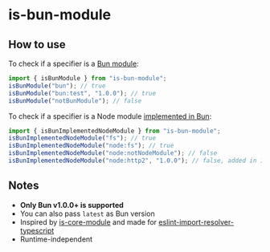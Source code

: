 # is-bun-module

## How to use

To check if a specifier is a [Bun module](https://bun.sh/docs/runtime/bun-apis):

```typescript
import { isBunModule } from "is-bun-module";
isBunModule("bun"); // true
isBunModule("bun:test", "1.0.0"); // true
isBunModule("notBunModule"); // false
```

To check if a specifier is a Node module [implemented in Bun](https://bun.sh/docs/runtime/nodejs-apis):

```typescript
import { isBunImplementedNodeModule } from "is-bun-module";
isBunImplementedNodeModule("fs"); // true
isBunImplementedNodeModule("node:fs"); // true
isBunImplementedNodeModule("node:notNodeModule"); // false
isBunImplementedNodeModule("node:http2", "1.0.0"); // false, added in 1.0.13
```

## Notes

- **Only Bun v1.0.0+ is supported**
- You can also pass `latest` as Bun version
- Inspired by [is-core-module](https://github.com/inspect-js/is-core-module) and made for [eslint-import-resolver-typescript](https://github.com/import-js/eslint-import-resolver-typescript)
- Runtime-independent
